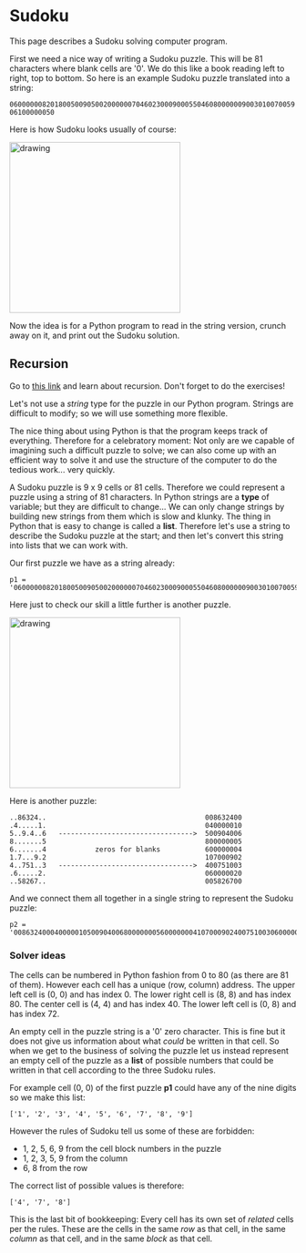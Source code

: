 # Sudoku


This page describes a Sudoku solving computer program.


First we need a nice way of writing a Sudoku puzzle. This will be 81 characters where blank cells are '0'. 
We do this like a book reading left to right, top to bottom. So here is an example Sudoku puzzle translated
into a string:


```060000008201800500905002000000704602300090005504608000000900301007005906100000050```


Here is how Sudoku looks usually of course: 


<img src="https://github.com/robfatland/pythonbytes/blob/master/projects/sudoku/sudoku2.png" alt="drawing" width="300"/>


Now the idea is for a Python program to read in the string version, crunch away on it, and print out the Sudoku solution. 


## Recursion


Go to [this link](https://github.com/robfatland/pythonbytes/tree/master/projects/knight#recursion)
and learn about recursion. Don't forget to do the exercises!



Let's not use a *string* type for the puzzle in our Python program. Strings are difficult
to modify; so we will use something more flexible.


The nice thing about using Python is that the program keeps track of everything.
Therefore for a celebratory moment: Not only are we capable of imagining 
such a difficult puzzle to solve; we can also come up with an efficient way 
to solve it and use the structure of the computer to do the tedious work...
very quickly.


A Sudoku puzzle is 9 x 9 cells or 81 cells. Therefore we could represent a puzzle using
a string of 81 characters. In Python strings are a **type** of variable; but they are difficult 
to change... 
We can only change strings by building new strings from them which is slow and klunky. 
The thing in Python that is easy to change is called a **list**.  Therefore let's 
use a string to describe the Sudoku puzzle at the start; and then let's convert this string into lists that we 
can work with. 

Our first puzzle we have as a string already:


```
p1 = '060000008201800500905002000000704602300090005504608000000900301007005906100000050'
```


Here just to check our skill a little further is another puzzle.


<img src="https://github.com/robfatland/pythonbytes/blob/master/projects/sudoku/sudoku.png" alt="drawing" width="300"/>



Here is another puzzle:


```
..86324..                                       008632400
.4.....1.                                       040000010
5..9.4..6   --------------------------------->  500904006
8.......5                                       800000005
6.......4            zeros for blanks           600000004
1.7...9.2                                       107000902
4..751..3   --------------------------------->  400751003
.6.....2.                                       060000020
..58267..                                       005826700
```


And we connect them all together in a single string to represent the Sudoku puzzle:

```
p2 = '008632400040000010500904006800000005600000004107000902400751003060000020005826700'
```


### Solver ideas


The cells can be numbered in Python fashion from 0 to 80 (as there are 81 of them). 
However each cell has a unique (row, column) address. 
The upper left cell is (0, 0) and has index 0.
The lower right cell is (8, 8) and has index 80. 
The center cell is (4, 4) and has index 40.
The lower left cell is (0, 8) and has index 72.





An empty cell in the puzzle string is a '0' zero character. This is fine but
it does not give us information about what *could* be written in that cell. 
So when we get to the business of solving the puzzle let us instead represent an empty 
cell of the puzzle as a **list** of possible numbers that could
be written in that cell according to the three Sudoku rules. 


For example cell (0, 0) of the first puzzle **p1** could have any of the nine digits so we make this list:


```['1', '2', '3', '4', '5', '6', '7', '8', '9']```


However the rules of Sudoku tell us some of these are forbidden: 
* 1, 2, 5, 6, 9 from the cell block numbers in the puzzle
* 1, 2, 3, 5, 9 from the column
* 6, 8 from the row


The correct list of possible values is therefore: 


```['4', '7', '8']```



This is the last bit of bookkeeping: Every cell has its own set of *related* cells per
the rules. These are the cells in the same *row* as that cell, in the same *column* as 
that cell, and in the same *block* as that cell. 










